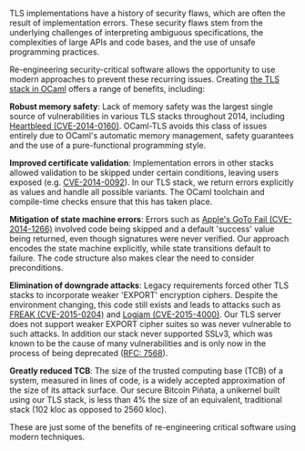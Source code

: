 TLS implementations have a history of security flaws, which are often the
result of implementation errors.  These security flaws stem from the
underlying challenges of interpreting ambiguous specifications, the
complexities of large APIs and code bases, and the use of unsafe programming
practices.

Re-engineering security-critical software allows the opportunity to use modern
approaches to prevent these recurring issues. Creating [the TLS stack in OCaml](https://github.com/mirleft/ocaml-tls)
offers a range of benefits, including: 

**Robust memory safety**: Lack of memory safety was the largest single source
of vulnerabilities in various TLS stacks throughout 2014, including
[Heartbleed (CVE-2014-0160)](http://heartbleed.com). OCaml-TLS avoids this
class of issues entirely due to OCaml's automatic memory management, safety
guarantees and the use of a pure-functional programming style.

**Improved certificate validation**: Implementation errors in other stacks
allowed validation to be skipped under certain conditions, leaving users
exposed (e.g.
[CVE-2014-0092](https://cve.mitre.org/cgi-bin/cvename.cgi?name=CVE-2014-0092)).
In our TLS stack, we return errors explicitly as values and handle all
possible variants. The OCaml toolchain and compile-time checks ensure that
this has taken place.

**Mitigation of state machine errors**: Errors such as
[Apple's GoTo Fail (CVE-2014-1266)](https://gotofail.com) involved code being
skipped and a default 'success' value being returned, even though signatures
were never verified. Our approach encodes the state machine explicitly, while
state transitions default to failure. The code structure also makes clear the
need to consider preconditions.

**Elimination of downgrade attacks**: Legacy requirements forced other TLS
stacks to incorporate weaker 'EXPORT' encryption ciphers. Despite the
environment changing, this code still exists and leads to attacks such as
[FREAK (CVE-2015-0204)](https://freakattack.com) and
[Logjam (CVE-2015-4000)](https://weakdh.org). Our TLS server does not support
weaker EXPORT cipher suites so was never vulnerable to such attacks.
In addition our stack never supported SSLv3, which was known to be the cause of many vulnerabilities and is only now in the process of being deprecated ([RFC: 7568](https://tools.ietf.org/html/rfc7568)).


**Greatly reduced TCB**: The size of the trusted computing base (TCB) of a
system, measured in lines of code, is a widely accepted approximation of the
size of its attack surface.  Our secure Bitcoin Piñata, a unikernel built
using our TLS stack, is less than 4% the size of an equivalent, traditional
stack (102 kloc as opposed to 2560 kloc).

These are just some of the benefits of re-engineering critical software using
modern techniques.
